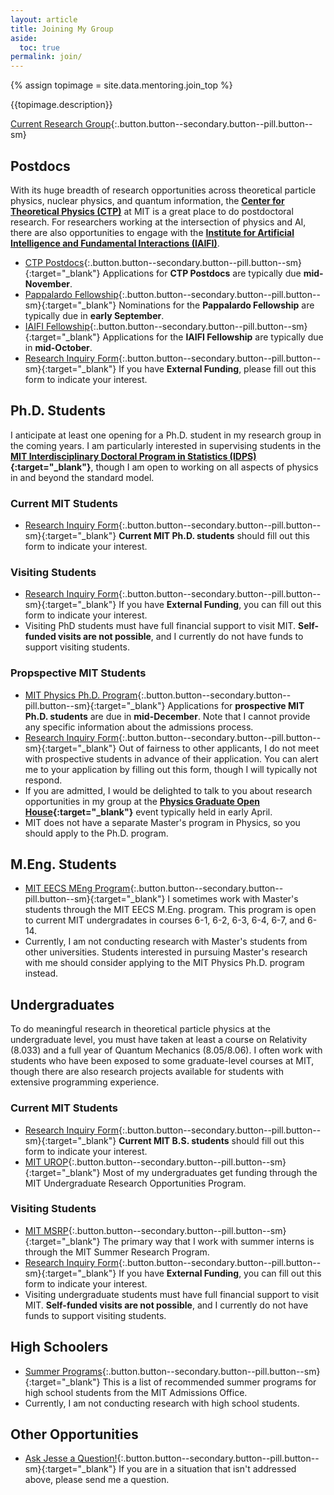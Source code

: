 ```yaml
---
layout: article
title: Joining My Group
aside:
  toc: true
permalink: join/
---
```


{% assign topimage = site.data.mentoring.join_top %}

<!--
<center>
<img class="image-h image-h--xl rounded" src="{{topimage.image}}" title="{{topimage.hover}}"/>
</center>
-->
{{topimage.description}}

[Current Research Group](group){:.button.button--secondary.button--pill.button--sm}


## Postdocs

With its huge breadth of research opportunities across theoretical particle physics, nuclear physics, and quantum information, the **[Center for Theoretical Physics (CTP)](http://ctp.mit.edu/)** at MIT is a great place to do postdoctoral research.  For researchers working at the intersection of physics and AI, there are also opportunities to engage with the **[Institute for Artificial Intelligence and Fundamental Interactions (IAIFI)]([http://iaifi.org/)**.

  * [CTP Postdocs](http://academicjobsonline.org/ajo/MIT/CTP/){:.button.button--secondary.button--pill.button--sm}{:target="_blank"}  Applications for **CTP Postdocs** are typically due **mid-November**.
  * [Pappalardo Fellowship](https://physics.mit.edu/research/pappalardo-fellowships-in-physics/){:.button.button--secondary.button--pill.button--sm}{:target="_blank"}  Nominations for the **Pappalardo Fellowship** are typically due in **early September**. 
  * [IAIFI Fellowship](https://iaifi.org/fellows.html){:.button.button--secondary.button--pill.button--sm}{:target="_blank"}  Applications for the **IAIFI Fellowship** are typically due in **mid-October**.
  * [Research Inquiry Form](https://forms.gle/dtDwGH8588dCHEfV8){:.button.button--secondary.button--pill.button--sm}{:target="_blank"}  If you have **External Funding**, please fill out this form to indicate your interest.

## Ph.D. Students

I anticipate at least one opening for a Ph.D. student in my research group in the coming years.  I am particularly interested in supervising students in the **[MIT Interdisciplinary Doctoral Program in Statistics (IDPS)](https://stat.mit.edu/academics/idps/idps-physics/){:target="_blank"}**, though I am open to working on all aspects of physics in and beyond the standard model. 

### Current MIT Students

  * [Research Inquiry Form](https://forms.gle/dtDwGH8588dCHEfV8){:.button.button--secondary.button--pill.button--sm}{:target="_blank"}  **Current MIT Ph.D. students** should fill out this form to indicate your interest.  
  
### Visiting Students

  * [Research Inquiry Form](https://forms.gle/dtDwGH8588dCHEfV8){:.button.button--secondary.button--pill.button--sm}{:target="_blank"}  If you have **External Funding**, you can fill out this form to indicate your interest.
  * Visiting PhD students must have full financial support to visit MIT.  **Self-funded visits are not possible**, and I currently do not have funds to support visiting students.

### Propspective MIT Students

  * [MIT Physics Ph.D. Program](https://physics.mit.edu/academic-programs/graduate-students/graduate-admissions/){:.button.button--secondary.button--pill.button--sm}{:target="_blank"}  Applications for **prospective MIT Ph.D. students** are due in **mid-December**.  Note that I cannot provide any specific information about the admissions process.
  * [Research Inquiry Form](https://forms.gle/dtDwGH8588dCHEfV8){:.button.button--secondary.button--pill.button--sm}{:target="_blank"}  Out of fairness to other applicants, I do not meet with prospective students in advance of their application.  You can alert me to your application by filling out this form, though I will typically not respond.
  * If you are admitted, I would be delighted to talk to you about research opportunities in my group at the **[Physics Graduate Open House](https://physics.mit.edu/openhouse/){:target="_blank"}** event typically held in early April.
  * MIT does not have a separate Master's program in Physics, so you should apply to the Ph.D. program.

  
## M.Eng. Students

  * [MIT EECS MEng Program](https://www.eecs.mit.edu/academics/undergraduate-programs/meng-program/){:.button.button--secondary.button--pill.button--sm}{:target="_blank"}  I sometimes work with Master's students through the MIT EECS M.Eng. program.  This program is open to current MIT undergradates in courses 6-1, 6-2, 6-3, 6-4, 6-7, and 6-14.
  * Currently, I am not conducting research with Master's students from other universities.  Students interested in pursuing Master's research with me should consider applying to the MIT Physics Ph.D. program instead.

## Undergraduates

To do meaningful research in theoretical particle physics at the undergraduate level, you must have taken at least a course on Relativity (8.033) and a full year of Quantum Mechanics (8.05/8.06).  I often work with students who have been exposed to some graduate-level courses at MIT, though there are also research projects available for students with extensive programming experience.

### Current MIT Students

  * [Research Inquiry Form](https://forms.gle/dtDwGH8588dCHEfV8){:.button.button--secondary.button--pill.button--sm}{:target="_blank"}  **Current MIT B.S. students** should fill out this form to indicate your interest.
  * [MIT UROP](http://web.mit.edu/UROP/){:.button.button--secondary.button--pill.button--sm}{:target="_blank"}  Most of my undergraduates get funding through the MIT Undergraduate Research Opportunities Program.

### Visiting Students

  * [MIT MSRP](https://oge.mit.edu/graddiversity/msrp/){:.button.button--secondary.button--pill.button--sm}{:target="_blank"} The primary way that I work with summer interns is through the MIT Summer Research Program.
  * [Research Inquiry Form](https://forms.gle/dtDwGH8588dCHEfV8){:.button.button--secondary.button--pill.button--sm}{:target="_blank"}  If you have **External Funding**, you can fill out this form to indicate your interest.
  * Visiting undergraduate students must have full financial support to visit MIT.  **Self-funded visits are not possible**, and I currently do not have funds to support visiting students.


## High Schoolers

  * [Summer Programs](https://mitadmissions.org/apply/prepare/summer/){:.button.button--secondary.button--pill.button--sm}{:target="_blank"}  This is a list of recommended summer programs for high school students from the MIT Admissions Office.
  * Currently, I am not conducting research with high school students.

## Other Opportunities

  * [Ask Jesse a Question!](https://forms.gle/1gbK2yhdGfAbZnJ46){:.button.button--secondary.button--pill.button--sm}{:target="_blank"}  If you are in a situation that isn't addressed above, please send me a question.


